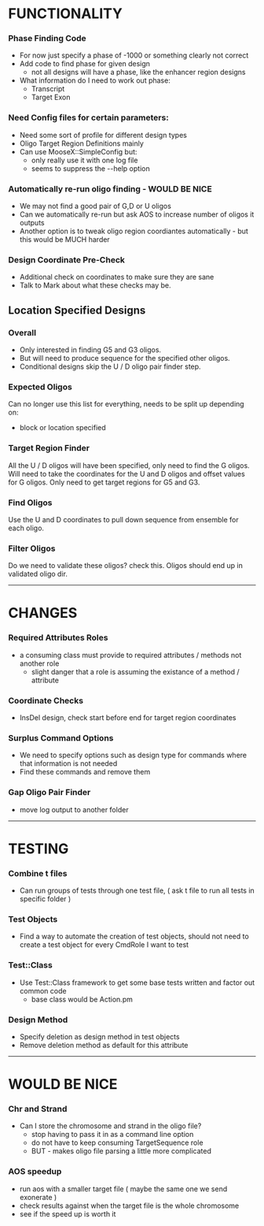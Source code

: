 FUNCTIONALITY
=============

### Phase Finding Code
* For now just specify a phase of -1000 or something clearly not correct
* Add code to find phase for given design
    * not all designs will have a phase, like the enhancer region designs
* What information do I need to work out phase:
    * Transcript
    * Target Exon

### Need Config files for certain parameters:
* Need some sort of profile for different design types
* Oligo Target Region Definitions mainly
* Can use MooseX::SimpleConfig but:
    * only really use it with one log file
    * seems to suppress the --help option

### Automatically re-run oligo finding - WOULD BE NICE
* We may not find a good pair of G,D or U oligos
* Can we automatically re-run but ask AOS to increase number of oligos it outputs
* Another option is to tweak oligo region coordiantes automatically - but this would be MUCH harder

### Design Coordinate Pre-Check
* Additional check on coordinates to make sure they are sane
* Talk to Mark about what these checks may be.

Location Specified Designs
--------------------------

### Overall
* Only interested in finding G5 and G3 oligos.
* But will need to produce sequence for the specified other oligos.
* Conditional designs skip the U / D oligo pair finder step.

### Expected Oligos
Can no longer use this list for everything, needs to be split up depending on:
* block or location specified

### Target Region Finder
All the U / D oligos will have been specified, only need to find the G oligos.
Will need to take the coordinates for the U and D oligos and offset values for G oligos.
Only need to get target regions for G5 and G3.

### Find Oligos
Use the U and D coordinates to pull down sequence from ensemble for each oligo.

### Filter Oligos
Do we need to validate these oligos? check this.
Oligos should end up in validated oligo dir.


* * *
CHANGES
=======

### Required Attributes Roles
* a consuming class must provide to required attributes / methods not another role
    * slight danger that a role is assuming the existance of a method / attribute

### Coordinate Checks
* InsDel design, check start before end for target region coordinates

### Surplus Command Options
* We need to specify options such as design type for commands where that information is not needed
* Find these commands and remove them

### Gap Oligo Pair Finder
* move log output to another folder

* * *
TESTING
=======

### Combine t files
* Can run groups of tests through one test file, ( ask t file to run all tests in specific folder )

### Test Objects
* Find a way to automate the creation of test objects, should not need to create a test object for every CmdRole I want to test

### Test::Class
* Use Test::Class framework to get some base tests written and factor out common code
    * base class would be Action.pm

### Design Method
* Specify deletion as design method in test objects
* Remove deletion method as default for this attribute

* * *

WOULD BE NICE
=============

### Chr and Strand
* Can I store the chromosome and strand in the oligo file?
    * stop having to pass it in as a command line option
    * do not have to keep consuming TargetSequence role
    * BUT - makes oligo file parsing a little more complicated

### AOS speedup
* run aos with a smaller target file ( maybe the same one we send exonerate )
* check results against when the target file is the whole chromosome
* see if the speed up is worth it
